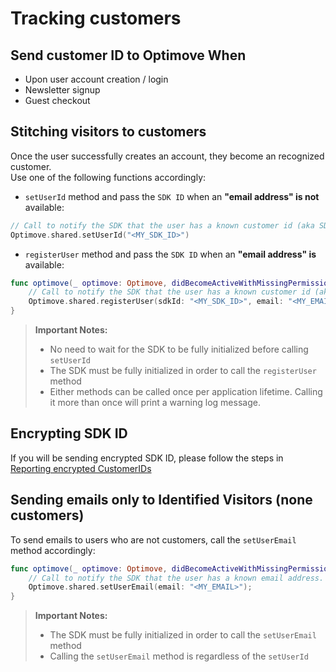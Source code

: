 # Tracking customers

## Send customer ID to Optimove When

- Upon user account creation / login
- Newsletter signup
- Guest checkout

## Stitching visitors to customers
Once the user successfully creates an account, they become an recognized customer.<br/>
Use one of the following functions accordingly:

- `setUserId` method and pass the `SDK ID` when an **"email address" is not** available:

```swift
// Call to notify the SDK that the user has a known customer id (aka SDK ID)
Optimove.shared.setUserId("<MY_SDK_ID>")
```

- `registerUser` method and pass the `SDK ID` when an **"email address" is** available:

```swift
func optimove(_ optimove: Optimove, didBecomeActiveWithMissingPermissions missingPermissions: [OptimoveDeviceRequirement]) {
    // Call to notify the SDK that the user has a known customer id (aka SDK ID)
    Optimove.shared.registerUser(sdkId: "<MY_SDK_ID>", email: "<MY_EMAIL>")
}
```

> **Important Notes:**
> - No need to wait for the SDK to be fully initialized before calling `setUserId` 
> - The SDK must be fully initialized in order to call the `registerUser` method
> - Either methods can be called once per application lifetime. Calling it more than once will print a warning log message.

## Encrypting SDK ID
If you will be sending encrypted SDK ID, please follow the steps in [Reporting encrypted CustomerIDs](https://github.com/optimove-tech/Reporting-Encrypted-CustomerID)

## Sending emails only to Identified Visitors (none customers)
To send emails to users who are not customers, call the `setUserEmail` method accordingly:

```swift
func optimove(_ optimove: Optimove, didBecomeActiveWithMissingPermissions missingPermissions: [OptimoveDeviceRequirement]) {
    // Call to notify the SDK that the user has a known email address.
    Optimove.shared.setUserEmail(email: "<MY_EMAIL>");
}
```
> **Important Notes:**
> - The SDK must be fully initialized in order to call the `setUserEmail` method
> - Calling the `setUserEmail` method is regardless of the `setUserId`
